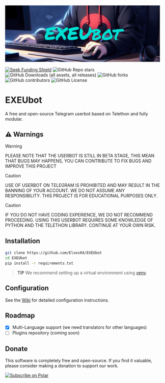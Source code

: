 ﻿![banner](assets/banner.jpeg)

<a href="https://polar.sh/EXE-Official/EXEUbot"><img src="https://polar.sh/embed/seeks-funding-shield.svg?org=EXE-Official&repo=EXEUbot" alt="Seek Funding Shield"/></a>
![GitHub Repo stars](https://img.shields.io/github/stars/EXE-Official/EXEUbot)
![GitHub Downloads (all assets, all releases)](https://img.shields.io/github/downloads/EXE-Official/EXEUbot/total)
![GitHub forks](https://img.shields.io/github/forks/EXE-Official/EXEUbot)
![GitHub contributors](https://img.shields.io/github/contributors/EXE-Official/EXEUbot)
![GitHub License](https://img.shields.io/github/license/EXE-Official/EXEUbot)

# EXEUbot

A free and open-source Telegram userbot based on Telethon and fully modular.

## ⚠️ Warnings


> [!WARNING]
> PLEASE NOTE THAT THE USERBOT IS STILL IN BETA STAGE, THIS MEAN THAT BUGS MAY HAPPENS, YOU CAN CONTRIBUTE TO FIX BUGS AND IMPROVE THIS PROJECT

> [!CAUTION]
> USE OF USERBOT ON TELEGRAM IS PROHIBITED AND MAY RESULT IN THE BANNING OF YOUR ACCOUNT. WE DO NOT ASSUME ANY RESPONSIBILITY. THIS PROJECT IS FOR EDUCATIONAL PURPOSES ONLY.

> [!CAUTION]
> IF YOU DO NOT HAVE CODING EXPERIENCE, WE DO NOT RECOMMEND PROCEEDING. USING THIS USERBOT REQUIRES SOME KNOWLEDGE OF PYTHON AND THE TELETHON LIBRARY. CONTINUE AT YOUR OWN RISK.

## Installation

```sh
git clone https://github.com/Elxes04/EXEUbot
cd EXEUbot
pip install -r requirements.txt
```

> **TIP**
> We recommend setting up a virtual environment using [venv](https://www.freecodecamp.org/news/how-to-setup-virtual-environments-in-python/).

## Configuration

See the [Wiki](https://github.com/EXE-Official/EXEUbot/wiki/Configuration) for detailed configuration instructions.

## Roadmap

- [x] Multi-Language support (we need translators for other languages)
- [ ] Plugins repository (coming soon)

## Donate

This software is completely free and open-source. If you find it valuable, please consider making a donation to support our work.

<a href="https://polar.sh/EXE-Official"><picture><source media="(prefers-color-scheme: dark)" srcset="https://polar.sh/embed/subscribe.svg?org=EXE-Official&label=Subscribe&darkmode"><img alt="Subscribe on Polar" src="https://polar.sh/embed/subscribe.svg?org=EXE-Official&label=Subscribe"></picture></a>
